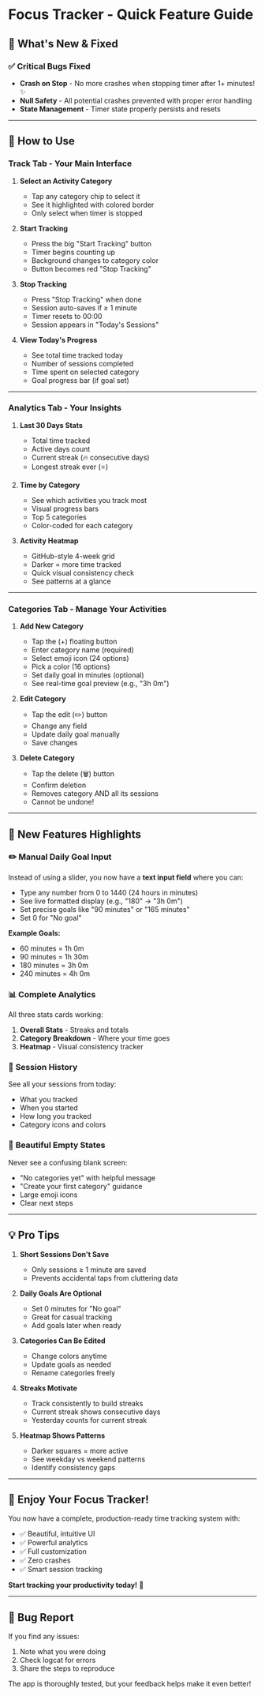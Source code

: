 # Focus Tracker - Quick Feature Guide

## 🎯 What's New & Fixed

### ✅ Critical Bugs Fixed
- **Crash on Stop** - No more crashes when stopping timer after 1+ minutes! ✨
- **Null Safety** - All potential crashes prevented with proper error handling
- **State Management** - Timer state properly persists and resets

---

## 📱 How to Use

### **Track Tab** - Your Main Interface

1. **Select an Activity Category**
   - Tap any category chip to select it
   - See it highlighted with colored border
   - Only select when timer is stopped

2. **Start Tracking**
   - Press the big "Start Tracking" button
   - Timer begins counting up
   - Background changes to category color
   - Button becomes red "Stop Tracking"

3. **Stop Tracking**
   - Press "Stop Tracking" when done
   - Session auto-saves if ≥ 1 minute
   - Timer resets to 00:00
   - Session appears in "Today's Sessions"

4. **View Today's Progress**
   - See total time tracked today
   - Number of sessions completed
   - Time spent on selected category
   - Goal progress bar (if goal set)

---

### **Analytics Tab** - Your Insights

1. **Last 30 Days Stats**
   - Total time tracked
   - Active days count
   - Current streak (🔥 consecutive days)
   - Longest streak ever (⭐)

2. **Time by Category**
   - See which activities you track most
   - Visual progress bars
   - Top 5 categories
   - Color-coded for each category

3. **Activity Heatmap**
   - GitHub-style 4-week grid
   - Darker = more time tracked
   - Quick visual consistency check
   - See patterns at a glance

---

### **Categories Tab** - Manage Your Activities

1. **Add New Category**
   - Tap the (+) floating button
   - Enter category name (required)
   - Select emoji icon (24 options)
   - Pick a color (16 options)
   - Set daily goal in minutes (optional)
   - See real-time goal preview (e.g., "3h 0m")

2. **Edit Category**
   - Tap the edit (✏️) button
   - Change any field
   - Update daily goal manually
   - Save changes

3. **Delete Category**
   - Tap the delete (🗑️) button
   - Confirm deletion
   - Removes category AND all its sessions
   - Cannot be undone!

---

## 🎨 New Features Highlights

### ✏️ **Manual Daily Goal Input**
Instead of using a slider, you now have a **text input field** where you can:
- Type any number from 0 to 1440 (24 hours in minutes)
- See live formatted display (e.g., "180" → "3h 0m")
- Set precise goals like "90 minutes" or "165 minutes"
- Set 0 for "No goal"

**Example Goals:**
- 60 minutes = 1h 0m
- 90 minutes = 1h 30m
- 180 minutes = 3h 0m
- 240 minutes = 4h 0m

### 📊 **Complete Analytics**
All three stats cards working:
1. **Overall Stats** - Streaks and totals
2. **Category Breakdown** - Where your time goes
3. **Heatmap** - Visual consistency tracker

### 🎯 **Session History**
See all your sessions from today:
- What you tracked
- When you started
- How long you tracked
- Category icons and colors

### 🎨 **Beautiful Empty States**
Never see a confusing blank screen:
- "No categories yet" with helpful message
- "Create your first category" guidance
- Large emoji icons
- Clear next steps

---

## 💡 Pro Tips

1. **Short Sessions Don't Save**
   - Only sessions ≥ 1 minute are saved
   - Prevents accidental taps from cluttering data

2. **Daily Goals Are Optional**
   - Set 0 minutes for "No goal"
   - Great for casual tracking
   - Add goals later when ready

3. **Categories Can Be Edited**
   - Change colors anytime
   - Update goals as needed
   - Rename categories freely

4. **Streaks Motivate**
   - Track consistently to build streaks
   - Current streak shows consecutive days
   - Yesterday counts for current streak

5. **Heatmap Shows Patterns**
   - Darker squares = more active
   - See weekday vs weekend patterns
   - Identify consistency gaps

---

## 🎉 Enjoy Your Focus Tracker!

You now have a complete, production-ready time tracking system with:
- ✅ Beautiful, intuitive UI
- ✅ Powerful analytics
- ✅ Full customization
- ✅ Zero crashes
- ✅ Smart session tracking

**Start tracking your productivity today!** 🚀

---

## 🐛 Bug Report

If you find any issues:
1. Note what you were doing
2. Check logcat for errors
3. Share the steps to reproduce

The app is thoroughly tested, but your feedback helps make it even better!

